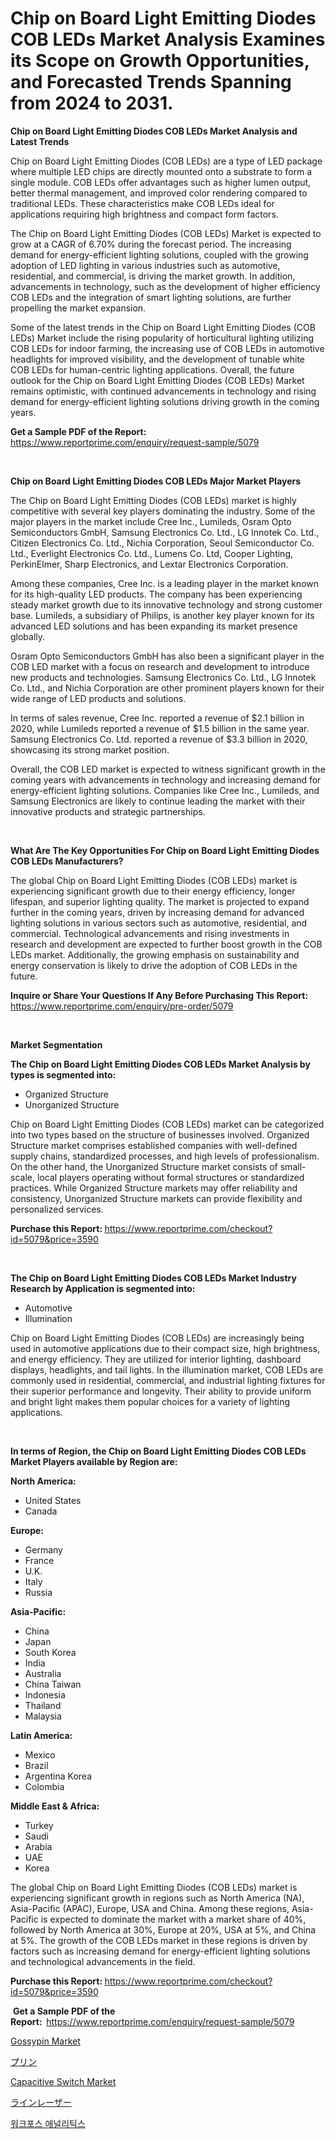 <p><h1>Chip on Board Light Emitting Diodes COB LEDs Market Analysis Examines its Scope on Growth Opportunities, and Forecasted Trends Spanning from 2024 to 2031.</h1></p><p><strong>Chip on Board Light Emitting Diodes COB LEDs Market Analysis and Latest Trends</strong></p>
<p><p>Chip on Board Light Emitting Diodes (COB LEDs) are a type of LED package where multiple LED chips are directly mounted onto a substrate to form a single module. COB LEDs offer advantages such as higher lumen output, better thermal management, and improved color rendering compared to traditional LEDs. These characteristics make COB LEDs ideal for applications requiring high brightness and compact form factors.</p><p>The Chip on Board Light Emitting Diodes (COB LEDs) Market is expected to grow at a CAGR of 6.70% during the forecast period. The increasing demand for energy-efficient lighting solutions, coupled with the growing adoption of LED lighting in various industries such as automotive, residential, and commercial, is driving the market growth. In addition, advancements in technology, such as the development of higher efficiency COB LEDs and the integration of smart lighting solutions, are further propelling the market expansion.</p><p>Some of the latest trends in the Chip on Board Light Emitting Diodes (COB LEDs) Market include the rising popularity of horticultural lighting utilizing COB LEDs for indoor farming, the increasing use of COB LEDs in automotive headlights for improved visibility, and the development of tunable white COB LEDs for human-centric lighting applications. Overall, the future outlook for the Chip on Board Light Emitting Diodes (COB LEDs) Market remains optimistic, with continued advancements in technology and rising demand for energy-efficient lighting solutions driving growth in the coming years.</p></p>
<p><strong>Get a Sample PDF of the Report:&nbsp;</strong> <a href="https://www.reportprime.com/enquiry/request-sample/5079">https://www.reportprime.com/enquiry/request-sample/5079</a></p>
<p>&nbsp;</p>
<p><strong>Chip on Board Light Emitting Diodes COB LEDs Major Market Players</strong></p>
<p><p>The Chip on Board Light Emitting Diodes (COB LEDs) market is highly competitive with several key players dominating the industry. Some of the major players in the market include Cree Inc., Lumileds, Osram Opto Semiconductors GmbH, Samsung Electronics Co. Ltd., LG Innotek Co. Ltd., Citizen Electronics Co. Ltd., Nichia Corporation, Seoul Semiconductor Co. Ltd., Everlight Electronics Co. Ltd., Lumens Co. Ltd, Cooper Lighting, PerkinElmer, Sharp Electronics, and Lextar Electronics Corporation.</p><p>Among these companies, Cree Inc. is a leading player in the market known for its high-quality LED products. The company has been experiencing steady market growth due to its innovative technology and strong customer base. Lumileds, a subsidiary of Philips, is another key player known for its advanced LED solutions and has been expanding its market presence globally.</p><p>Osram Opto Semiconductors GmbH has also been a significant player in the COB LED market with a focus on research and development to introduce new products and technologies. Samsung Electronics Co. Ltd., LG Innotek Co. Ltd., and Nichia Corporation are other prominent players known for their wide range of LED products and solutions.</p><p>In terms of sales revenue, Cree Inc. reported a revenue of $2.1 billion in 2020, while Lumileds reported a revenue of $1.5 billion in the same year. Samsung Electronics Co. Ltd. reported a revenue of $3.3 billion in 2020, showcasing its strong market position.</p><p>Overall, the COB LED market is expected to witness significant growth in the coming years with advancements in technology and increasing demand for energy-efficient lighting solutions. Companies like Cree Inc., Lumileds, and Samsung Electronics are likely to continue leading the market with their innovative products and strategic partnerships.</p></p>
<p>&nbsp;</p>
<p><strong>What Are The Key Opportunities For Chip on Board Light Emitting Diodes COB LEDs Manufacturers?</strong></p>
<p><p>The global Chip on Board Light Emitting Diodes (COB LEDs) market is experiencing significant growth due to their energy efficiency, longer lifespan, and superior lighting quality. The market is projected to expand further in the coming years, driven by increasing demand for advanced lighting solutions in various sectors such as automotive, residential, and commercial. Technological advancements and rising investments in research and development are expected to further boost growth in the COB LEDs market. Additionally, the growing emphasis on sustainability and energy conservation is likely to drive the adoption of COB LEDs in the future.</p></p>
<p><strong>Inquire or Share Your Questions If Any Before Purchasing This Report:</strong> <a href="https://www.reportprime.com/enquiry/pre-order/5079">https://www.reportprime.com/enquiry/pre-order/5079</a></p>
<p>&nbsp;</p>
<p><strong>Market Segmentation</strong></p>
<p><strong>The Chip on Board Light Emitting Diodes COB LEDs Market Analysis by types is segmented into:</strong></p>
<p><ul><li>Organized Structure</li><li>Unorganized Structure</li></ul></p>
<p><p>Chip on Board Light Emitting Diodes (COB LEDs) market can be categorized into two types based on the structure of businesses involved. Organized Structure market comprises established companies with well-defined supply chains, standardized processes, and high levels of professionalism. On the other hand, the Unorganized Structure market consists of small-scale, local players operating without formal structures or standardized practices. While Organized Structure markets may offer reliability and consistency, Unorganized Structure markets can provide flexibility and personalized services.</p></p>
<p><strong>Purchase this Report:&nbsp;</strong><a href="https://www.reportprime.com/checkout?id=5079&price=3590">https://www.reportprime.com/checkout?id=5079&price=3590</a></p>
<p>&nbsp;</p>
<p><strong>The Chip on Board Light Emitting Diodes COB LEDs Market Industry Research by Application is segmented into:</strong></p>
<p><ul><li>Automotive</li><li>Illumination</li></ul></p>
<p><p>Chip on Board Light Emitting Diodes (COB LEDs) are increasingly being used in automotive applications due to their compact size, high brightness, and energy efficiency. They are utilized for interior lighting, dashboard displays, headlights, and tail lights. In the illumination market, COB LEDs are commonly used in residential, commercial, and industrial lighting fixtures for their superior performance and longevity. Their ability to provide uniform and bright light makes them popular choices for a variety of lighting applications.</p></p>
<p>&nbsp;</p>
<p><strong>In terms of Region, the Chip on Board Light Emitting Diodes COB LEDs Market Players available by Region are:</strong></p>
<p>
    <p> <strong> North America: </strong>
        <ul>
            <li>United States</li>
            <li>Canada</li>
        </ul>
        </p> 
    <p> <strong> Europe: </strong>
        <ul>
            <li>Germany</li>
            <li>France</li>
            <li>U.K.</li>
            <li>Italy</li>
            <li>Russia</li>
        </ul>
        </p> 
    <p> <strong> Asia-Pacific: </strong>
        <ul>
            <li>China</li>
            <li>Japan</li>
            <li>South Korea</li>
            <li>India</li>
            <li>Australia</li>
            <li>China Taiwan</li>
            <li>Indonesia</li>
            <li>Thailand</li>
            <li>Malaysia</li>
        </ul>
        </p> 
    <p> <strong> Latin America: </strong>
        <ul>
            <li>Mexico</li>
            <li>Brazil</li>
            <li>Argentina Korea</li>
            <li>Colombia</li>
        </ul>
        </p> 
    <p> <strong> Middle East & Africa: </strong>
        <ul>
            <li>Turkey</li>
            <li>Saudi</li>
            <li>Arabia</li>
            <li>UAE</li>
            <li>Korea</li>
        </ul>
    </p>
    </p>
<p><p>The global Chip on Board Light Emitting Diodes (COB LEDs) market is experiencing significant growth in regions such as North America (NA), Asia-Pacific (APAC), Europe, USA and China. Among these regions, Asia-Pacific is expected to dominate the market with a market share of 40%, followed by North America at 30%, Europe at 20%, USA at 5%, and China at 5%. The growth of the COB LEDs market in these regions is driven by factors such as increasing demand for energy-efficient lighting solutions and technological advancements in the field.</p></p>
<p><strong>Purchase this Report: </strong><a href="https://www.reportprime.com/checkout?id=5079&price=3590">https://www.reportprime.com/checkout?id=5079&price=3590</a></p>
<p>&nbsp;<strong>Get a Sample PDF of the Report:&nbsp;&nbsp;</strong><a href="https://www.reportprime.com/enquiry/request-sample/5079">https://www.reportprime.com/enquiry/request-sample/5079</a></p>
<p><strong></strong></p>
<p><p><a href="https://unruly-ladybug-44b.notion.site/Global-Gossypin-Market-by-Types-Applications-and-Major-Players-with-Regional-Growth-Rate-Analysis-900217a93c994ea0ab73db5666fba8d1">Gossypin Market</a></p><p><a href="https://medium.com/@terrelliemann565620/%E3%83%97%E3%83%AA%E3%83%B3%E5%B8%82%E5%A0%B4-2031%E5%B9%B4%E3%81%BE%E3%81%A7%E3%81%AE%E3%83%88%E3%83%AC%E3%83%B3%E3%83%89-%E4%BA%88%E6%B8%AC-%E7%AB%B6%E4%BA%89%E5%88%86%E6%9E%90-71a6be4db774">プリン</a></p><p><a href="https://view.publitas.com/reportprime-1/global-capacitive-switch-market-size-and-market-trends-insights-and-projections-from-2024-to-2031/">Capacitive Switch Market</a></p><p><a href="https://medium.com/@jodyomenick9056/%E3%83%A9%E3%82%A4%E3%83%B3%E3%83%AC%E3%83%BC%E3%82%B6%E3%83%BC%E5%B8%82%E5%A0%B4-%E7%A8%AE%E9%A1%9E-%E3%82%A2%E3%83%97%E3%83%AA%E3%82%B1%E3%83%BC%E3%82%B7%E3%83%A7%E3%83%B3-%E5%9C%B0%E7%90%86%E3%81%AB%E3%82%88%E3%82%8B%E5%8C%85%E6%8B%AC%E7%9A%84%E3%81%AA%E8%A9%95%E4%BE%A1-dc7cbc244813">ラインレーザー</a></p><p><a href="https://medium.com/@sherlock567567/%EB%85%B8%EB%8F%99%EC%8B%9C%EC%9E%A5-%EB%8D%B0%EC%9D%B4%ED%84%B0-%EB%B6%84%EC%84%9D-%EC%8B%9C%EC%9E%A5-%EB%8F%99%ED%96%A5-%EC%84%B1%EC%9E%A5-2024%EB%85%84%EB%B6%80%ED%84%B0-2031%EB%85%84%EA%B9%8C%EC%A7%80-%EC%98%88%EC%B8%A1-2053e665b186">워크포스 애널리틱스</a></p></p>